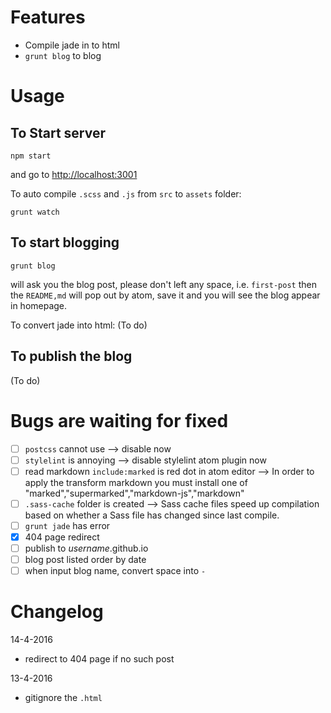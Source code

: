 # Features
- Compile jade in to html
- `grunt blog` to blog

# Usage

## To Start server
```
npm start
```
and go to [http://localhost:3001](http://localhost:3001)

To auto compile `.scss` and `.js` from `src` to `assets` folder:
```
grunt watch
```

## To start blogging
```
grunt blog
```
will ask you the blog post, please don't left any space, i.e. `first-post`
then the `README,md` will pop out by atom, save it and you will see the blog appear in homepage.

To convert jade into html:
(To do)

## To publish the blog
(To do)

# Bugs are waiting for fixed
- [ ] `postcss` cannot use
		--> disable now
- [ ] `stylelint` is annoying
		--> disable stylelint atom plugin now
- [ ] read markdown `include:marked` is red dot in atom editor
		--> In order to apply the transform markdown you must install one of "marked","supermarked","markdown-js","markdown"
- [ ] `.sass-cache` folder is created
		--> Sass cache files speed up compilation based on whether a Sass file has changed since last compile.
- [ ] `grunt jade` has error
- [x] 404 page redirect
- [ ] publish to _username_.github.io
- [ ] blog post listed order by date
- [ ] when input blog name, convert space into `-`

# Changelog
14-4-2016
- redirect to 404 page if no such post

13-4-2016
- gitignore the `.html`
